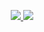 <p align="center" width="120" height="20">  
   <a href="https://github.com/harish-sethuraman/readme-components">
        <img  src="https://readme-components.vercel.app/api?component=logo&fill=black&logo=react&animation=spin&svgfill=15d8fe">  
   </a>
   <a href="https://github.com/harish-sethuraman/readme-components">
         <img  src="https://readme-components.vercel.app/api?component=logo&fill=black&logo=node.js&svgfill=659b60">
   </a>
</p>
<!--
**kang-minjune/kang-minjune** is a ✨ _special_ ✨ repository because its `README.md` (this file) appears on your GitHub profile.

Here are some ideas to get you started:

- 🔭 I’m currently working on ...
- 🌱 I’m currently learning ...
- 👯 I’m looking to collaborate on ...
- 🤔 I’m looking for help with ...
- 💬 Ask me about ...
- 📫 How to reach me: ...
- 😄 Pronouns: ...
- ⚡ Fun fact: ...
-->
